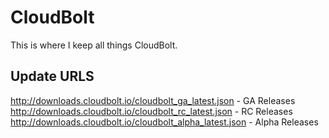 # CloudBolt
This is where I keep all things CloudBolt.

Update URLS
------------
http://downloads.cloudbolt.io/cloudbolt_ga_latest.json - GA Releases <br>
http://downloads.cloudbolt.io/cloudbolt_rc_latest.json - RC Releases <br>
http://downloads.cloudbolt.io/cloudbolt_alpha_latest.json - Alpha Releases
